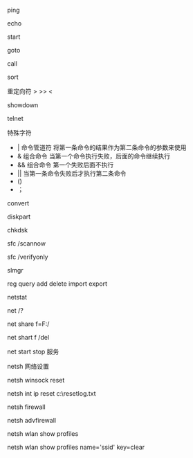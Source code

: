 ping

echo

start

goto

call

sort

重定向符           \>  \>\>  \<

showdown

telnet 

特殊字符  

- |  命令管道符  将第一条命令的结果作为第二条命令的参数来使用
- & 组合命令 当第一个命令执行失败，后面的命令继续执行
- && 组合命令 第一个失败后面不执行
- || 当第一条命令失败后才执行第二条命令
- ()
- ；



convert

diskpart



chkdsk

sfc /scannow

sfc /verifyonly

slmgr

reg query add delete import export

netstat

net /?

net share f=F:/

net shart f /del

net start stop  服务

netsh 网络设置

netsh winsock reset

netsh int ip reset c:\resetlog.txt

netsh firewall

netsh advfirewall

netsh wlan show profiles

netsh wlan show profiles name='ssid' key=clear

